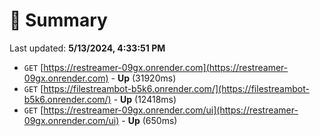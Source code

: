 # 📖 Summary
Last updated: **5/13/2024, 4:33:51 PM**

- `GET` [https://restreamer-09gx.onrender.com](https://restreamer-09gx.onrender.com) - **Up** (31920ms)
- `GET` [https://filestreambot-b5k6.onrender.com/](https://filestreambot-b5k6.onrender.com/) - **Up** (12418ms)
- `GET` [https://restreamer-09gx.onrender.com/ui](https://restreamer-09gx.onrender.com/ui) - **Up** (650ms)
